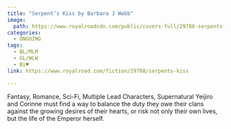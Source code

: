 ```yaml
---
title: "Serpent’s Kiss by Barbara J Webb"
image:
  path: https://www.royalroadcdn.com/public/covers-full/29788-serpents-kiss.jpg
categories:
  - ONGOING
tags:
  - BL/MLM
  - GL/WLW
  - Bi♥
link: https://www.royalroad.com/fiction/29788/serpents-kiss

---
```

Fantasy, Romance, Sci-Fi, Multiple Lead Characters, Supernatural
Yeijiro and Corinne must find a way to balance the duty they owe their clans against the growing desires of their hearts, or risk not only their own lives, but the life of the Emperor herself.

